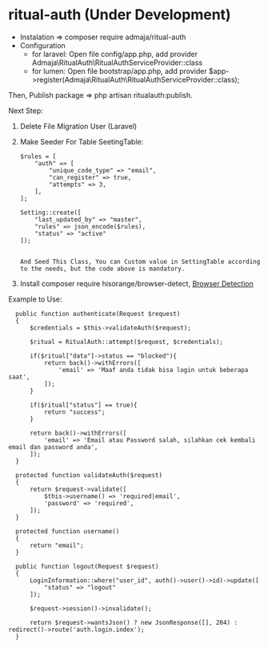 # ritual-auth (Under Development)

- Instalation => composer require admaja/ritual-auth
- Configuration
    - for laravel:
       Open file config/app.php, add provider Admaja\RitualAuth\RitualAuthServiceProvider::class
    - for lumen: 
       Open file bootstrap/app.php, add provider $app->register(Admaja\RitualAuth\RitualAuthServiceProvider::class);
 
 Then, Publish package => php artisan ritualauth:publish.
 
 Next Step:
 1. Delete File Migration User (Laravel)
 2. Make Seeder For Table SeetingTable:
    
    ```
    $rules = [
        "auth" => [
            "unique_code_type" => "email",
            "can_register" => true,
            "attempts" => 3,
        ],
    ];

    Setting::create([
        "last_updated_by" => "master",
        "rules" => json_encode($rules),
        "status" => "active" 
    ]);
    
    
    And Seed This Class, You can Custom value in SettingTable according to the needs, but the code above is mandatory.
  3. Install composer require hisorange/browser-detect, [Browser Detection](https://github.com/hisorange/browser-detect)
  
  Example to Use:
  
  ```
    public function authenticate(Request $request)
    {
        $credentials = $this->validateAuth($request);

        $ritual = RitualAuth::attempt($request, $credentials);

        if($ritual["data"]->status == "blocked"){
            return back()->withErrors([
                'email' => 'Maaf anda tidak bisa login untuk beberapa saat',
            ]);
        }

        if($ritual["status"] == true){
            return "success";
        }
        
        return back()->withErrors([
            'email' => 'Email atau Password salah, silahkan cek kembali email dan password anda',
        ]);
    }

    protected function validateAuth($request)
    {
        return $request->validate([
            $this->username() => 'required|email',
            'password' => 'required',
        ]);
    }
    
    protected function username()
    {
        return "email";
    }

    public function logout(Request $request)
    {
        LoginInformation::where("user_id", auth()->user()->id)->update([
            "status" => "logout"
        ]);

        $request->session()->invalidate();

        return $request->wantsJson() ? new JsonResponse([], 204) : redirect()->route('auth.login.index');
    }
